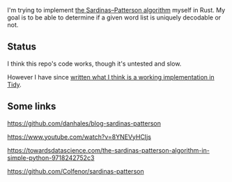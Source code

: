 I'm trying to implement [the Sardinas–Patterson algorithm](https://en.wikipedia.org/wiki/Sardinas%E2%80%93Patterson_algorithm) myself in Rust. My goal is to be able to determine if a given word list is uniquely decodable or not. 

## Status 

I think this repo's code works, though it's untested and slow. 

However I have since [written what I think is a working implementation in Tidy](https://github.com/sts10/tidy/blob/main/src/display_information/uniquely_decodable.rs).

## Some links

https://github.com/danhales/blog-sardinas-patterson

https://www.youtube.com/watch?v=8YNEVyHCIjs

https://towardsdatascience.com/the-sardinas-patterson-algorithm-in-simple-python-9718242752c3

https://github.com/Colfenor/sardinas-patterson
